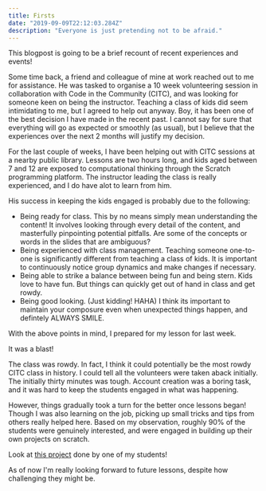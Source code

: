 ```yaml
---
title: Firsts
date: "2019-09-09T22:12:03.284Z"
description: "Everyone is just pretending not to be afraid."
---
```


This blogpost is going to be a brief recount of recent experiences and events!

Some time back, a friend and colleague of mine at work reached out to me for assistance. He was tasked to organise a 10 week volunteering session in collaboration with Code in the Community (CITC), and was looking for someone keen on being the instructor. Teaching a class of kids did seem intimidating to me, but I agreed to help out anyway. Boy, it has been one of the best decision I have made in the recent past. I cannot say for sure that everything will go as expected or smoothly (as usual), but I believe that the experiences over the next 2 months will justify my decision.

For the last couple of weeks, I have been helping out with CITC sessions at a nearby public library. Lessons are two hours long, and kids aged between 7 and 12 are exposed to computational thinking through the Scratch programming platform. The instructor leading the class is really experienced, and I do have alot to learn from him. 

His success in keeping the kids engaged is probably due to the following:
* Being ready for class. This by no means simply mean understanding the content! It involves looking through every detail of the content, and masterfully pinpointing potential pitfalls. Are some of the concepts or words in the slides that are ambiguous?
* Being experienced with class management. Teaching someone one-to-one is significantly different from teaching a class of kids. It is important to continuously notice group dynamics and make changes if necessary.
* Being able to strike a balance between being fun and being stern. Kids love to have fun. But things can quickly get out of hand in class and get rowdy.
* Being good looking. (Just kidding! HAHA) I think its important to maintain your composure even when unexpected things happen, and defintely ALWAYS SMILE.

With the above points in mind, I prepared for my lesson for last week.

It was a blast!

The class was rowdy. In fact, I think it could potentially be the most rowdy CITC class in history. I could tell all the volunteers were taken aback initially. The initially thirty minutes was tough. Account creation was a boring task, and it was hard to keep the students engaged in what was happening.

However, things gradually took a turn for the better once lessons began! Though I was also learning on the job, picking up small tricks and tips from others really helped here. Based on my observation, roughly 90% of the students were genuinely interested, and were engaged in building up their own projects on scratch.

Look at [this project](https://scratch.mit.edu/projects/327301941/) done by one of my students! 

As of now I'm really looking forward to future lessons, despite how challenging they might be.
